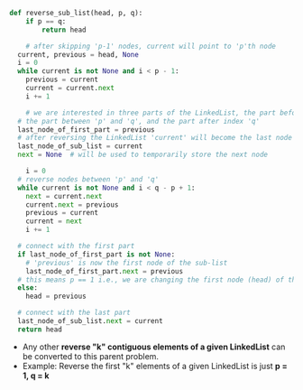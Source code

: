 ```python
def reverse_sub_list(head, p, q):
	if p == q:
		return head

	# after skipping 'p-1' nodes, current will point to 'p'th node
  current, previous = head, None
  i = 0
  while current is not None and i < p - 1:
    previous = current
    current = current.next
    i += 1

	# we are interested in three parts of the LinkedList, the part before index 'p',
  # the part between 'p' and 'q', and the part after index 'q'
  last_node_of_first_part = previous
  # after reversing the LinkedList 'current' will become the last node of the sub-list
  last_node_of_sub_list = current
  next = None  # will be used to temporarily store the next node

	i = 0
  # reverse nodes between 'p' and 'q'
  while current is not None and i < q - p + 1:
    next = current.next
    current.next = previous
    previous = current
    current = next
    i += 1

  # connect with the first part
  if last_node_of_first_part is not None:
    # 'previous' is now the first node of the sub-list
    last_node_of_first_part.next = previous
  # this means p == 1 i.e., we are changing the first node (head) of the LinkedList
  else:
    head = previous

  # connect with the last part
  last_node_of_sub_list.next = current
  return head

```

- Any other **reverse "k" contiguous elements of a given LinkedList** can be converted to this parent problem.
- Example: Reverse the first "k" elements of a given LinkedList is just **p = 1, q = k**
